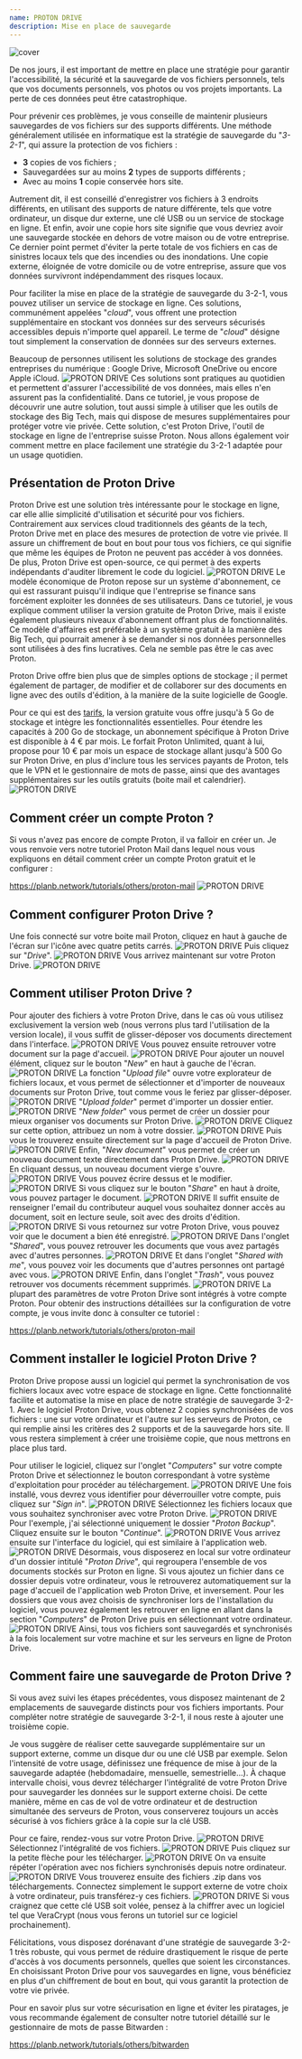 ```yaml
---
name: PROTON DRIVE
description: Mise en place de sauvegarde
---
```

![cover](assets/cover.webp)

De nos jours, il est important de mettre en place une stratégie pour garantir l'accessibilité, la sécurité et la sauvegarde de vos fichiers personnels, tels que vos documents personnels, vos photos ou vos projets importants. La perte de ces données peut être catastrophique.

Pour prévenir ces problèmes, je vous conseille de maintenir plusieurs sauvegardes de vos fichiers sur des supports différents. Une méthode généralement utilisée en informatique est la stratégie de sauvegarde du "*3-2-1*", qui assure la protection de vos fichiers :
- **3** copies de vos fichiers ;
- Sauvegardées sur au moins **2** types de supports différents ;
- Avec au moins **1** copie conservée hors site.

Autrement dit, il est conseillé d'enregistrer vos fichiers à 3 endroits différents, en utilisant des supports de nature différente, tels que votre ordinateur, un disque dur externe, une clé USB ou un service de stockage en ligne. Et enfin, avoir une copie hors site signifie que vous devriez avoir une sauvegarde stockée en dehors de votre maison ou de votre entreprise. Ce dernier point permet d'éviter la perte totale de vos fichiers en cas de sinistres locaux tels que des incendies ou des inondations. Une copie externe, éloignée de votre domicile ou de votre entreprise, assure que vos données survivront indépendamment des risques locaux.

Pour faciliter la mise en place de la stratégie de sauvegarde du 3-2-1, vous pouvez utiliser un service de stockage en ligne. Ces solutions, communément appelées "*cloud*", vous offrent une protection supplémentaire en stockant vos données sur des serveurs sécurisés accessibles depuis n'importe quel appareil. Le terme de "*cloud*" désigne tout simplement la conservation de données sur des serveurs externes.

Beaucoup de personnes utilisent les solutions de stockage des grandes entreprises du numérique : Google Drive, Microsoft OneDrive ou encore Apple iCloud.
![PROTON DRIVE](assets/notext/01.webp)
Ces solutions sont pratiques au quotidien et permettent d'assurer l'accessibilité de vos données, mais elles n'en assurent pas la confidentialité. Dans ce tutoriel, je vous propose de découvrir une autre solution, tout aussi simple à utiliser que les outils de stockage des Big Tech, mais qui dispose de mesures supplémentaires pour protéger votre vie privée. Cette solution, c'est Proton Drive, l'outil de stockage en ligne de l'entreprise suisse Proton. Nous allons également voir comment mettre en place facilement une stratégie du 3-2-1 adaptée pour un usage quotidien.

## Présentation de Proton Drive

Proton Drive est une solution très intéressante pour le stockage en ligne, car elle allie simplicité d'utilisation et sécurité pour vos fichiers. Contrairement aux services cloud traditionnels des géants de la tech, Proton Drive met en place des mesures de protection de votre vie privée. Il assure un chiffrement de bout en bout pour tous vos fichiers, ce qui signifie que même les équipes de Proton ne peuvent pas accéder à vos données. De plus, Proton Drive est open-source, ce qui permet à des experts indépendants d'auditer librement le code du logiciel.
![PROTON DRIVE](assets/notext/02.webp)
Le modèle économique de Proton repose sur un système d'abonnement, ce qui est rassurant puisqu'il indique que l'entreprise se finance sans forcément exploiter les données de ses utilisateurs. Dans ce tutoriel, je vous explique comment utiliser la version gratuite de Proton Drive, mais il existe également plusieurs niveaux d'abonnement offrant plus de fonctionnalités. Ce modèle d'affaires est préférable à un système gratuit à la manière des Big Tech, qui pourrait amener à se demander si nos données personnelles sont utilisées à des fins lucratives. Cela ne semble pas être le cas avec Proton.

Proton Drive offre bien plus que de simples options de stockage ; il permet également de partager, de modifier et de collaborer sur des documents en ligne avec des outils d'édition, à la manière de la suite logicielle de Google.

Pour ce qui est des [tarifs](https://proton.me/pricing), la version gratuite vous offre jusqu'à 5 Go de stockage et intègre les fonctionnalités essentielles. Pour étendre les capacités à 200 Go de stockage, un abonnement spécifique à Proton Drive est disponible à 4 € par mois. Le forfait Proton Unlimited, quant à lui, propose pour 10 € par mois un espace de stockage allant jusqu'à 500 Go sur Proton Drive, en plus d'inclure tous les services payants de Proton, tels que le VPN et le gestionnaire de mots de passe, ainsi que des avantages supplémentaires sur les outils gratuits (boite mail et calendrier).
![PROTON DRIVE](assets/notext/03.webp)
## Comment créer un compte Proton ?

Si vous n'avez pas encore de compte Proton, il va falloir en créer un. Je vous renvoie vers notre tutoriel Proton Mail dans lequel nous vous expliquons en détail comment créer un compte Proton gratuit et le configurer :

https://planb.network/tutorials/others/proton-mail
![PROTON DRIVE](assets/notext/04.webp)
## Comment configurer Proton Drive ?

Une fois connecté sur votre boite mail Proton, cliquez en haut à gauche de l'écran sur l'icône avec quatre petits carrés.
![PROTON DRIVE](assets/notext/05.webp)
Puis cliquez sur "*Drive*".
![PROTON DRIVE](assets/notext/06.webp)
Vous arrivez maintenant sur votre Proton Drive.
![PROTON DRIVE](assets/notext/07.webp)
## Comment utiliser Proton Drive ?

Pour ajouter des fichiers à votre Proton Drive, dans le cas où vous utilisez exclusivement la version web (nous verrons plus tard l'utilisation de la version locale), il vous suffit de glisser-déposer vos documents directement dans l'interface.
![PROTON DRIVE](assets/notext/08.webp)
Vous pouvez ensuite retrouver votre document sur la page d'accueil.
![PROTON DRIVE](assets/notext/09.webp)
Pour ajouter un nouvel élément, cliquez sur le bouton "*New*" en haut à gauche de l'écran.
![PROTON DRIVE](assets/notext/10.webp)
La fonction "*Upload file*" ouvre votre explorateur de fichiers locaux, et vous permet de sélectionner et d'importer de nouveaux documents sur Proton Drive, tout comme vous le feriez par glisser-déposer.
![PROTON DRIVE](assets/notext/11.webp)
"*Upload folder*" permet d'importer un dossier entier.
![PROTON DRIVE](assets/notext/12.webp)
"*New folder*" vous permet de créer un dossier pour mieux organiser vos documents sur Proton Drive.
![PROTON DRIVE](assets/notext/13.webp)
Cliquez sur cette option, attribuez un nom à votre dossier.
![PROTON DRIVE](assets/notext/14.webp)
Puis vous le trouverez ensuite directement sur la page d'accueil de Proton Drive.
![PROTON DRIVE](assets/notext/15.webp)
Enfin, "*New document*" vous permet de créer un nouveau document texte directement dans Proton Drive.
![PROTON DRIVE](assets/notext/16.webp)
En cliquant dessus, un nouveau document vierge s'ouvre.
![PROTON DRIVE](assets/notext/17.webp)
Vous pouvez écrire dessus et le modifier.
![PROTON DRIVE](assets/notext/18.webp)
Si vous cliquez sur le bouton "*Share*" en haut à droite, vous pouvez partager le document.
![PROTON DRIVE](assets/notext/19.webp)
Il suffit ensuite de renseigner l'email du contributeur auquel vous souhaitez donner accès au document, soit en lecture seule, soit avec des droits d'édition.
![PROTON DRIVE](assets/notext/20.webp)
Si vous retournez sur votre Proton Drive, vous pouvez voir que le document a bien été enregistré.
![PROTON DRIVE](assets/notext/21.webp)
Dans l'onglet "*Shared*", vous pouvez retrouver les documents que vous avez partagés avec d'autres personnes.
![PROTON DRIVE](assets/notext/22.webp)
Et dans l'onglet "*Shared with me*", vous pouvez voir les documents que d'autres personnes ont partagé avec vous.
![PROTON DRIVE](assets/notext/23.webp)
Enfin, dans l'onglet "*Trash*", vous pouvez retrouver vos documents récemment supprimés.
![PROTON DRIVE](assets/notext/24.webp)
La plupart des paramètres de votre Proton Drive sont intégrés à votre compte Proton. Pour obtenir des instructions détaillées sur la configuration de votre compte, je vous invite donc à consulter ce tutoriel :

https://planb.network/tutorials/others/proton-mail

## Comment installer le logiciel Proton Drive ?

Proton Drive propose aussi un logiciel qui permet la synchronisation de vos fichiers locaux avec votre espace de stockage en ligne. Cette fonctionnalité facilite et automatise la mise en place de notre stratégie de sauvegarde 3-2-1. Avec le logiciel Proton Drive, vous obtenez 2 copies synchronisées de vos fichiers : une sur votre ordinateur et l'autre sur les serveurs de Proton, ce qui remplie ainsi les critères des 2 supports et de la sauvegarde hors site. Il vous restera simplement à créer une troisième copie, que nous mettrons en place plus tard.

Pour utiliser le logiciel, cliquez sur l'onglet "*Computers*" sur votre compte Proton Drive et sélectionnez le bouton correspondant à votre système d'exploitation pour procéder au téléchargement.
![PROTON DRIVE](assets/notext/25.webp)
Une fois installé, vous devrez vous identifier pour déverrouiller votre compte, puis cliquez sur "*Sign in*".
![PROTON DRIVE](assets/notext/26.webp)
Sélectionnez les fichiers locaux que vous souhaitez synchroniser avec votre Proton Drive.
![PROTON DRIVE](assets/notext/27.webp)
Pour l'exemple, j'ai sélectionné uniquement le dossier "*Proton Backup*". Cliquez ensuite sur le bouton "*Continue*".
![PROTON DRIVE](assets/notext/28.webp)
Vous arrivez ensuite sur l'interface du logiciel, qui est similaire à l'application web.
![PROTON DRIVE](assets/notext/29.webp)
Désormais, vous disposerez en local sur votre ordinateur d'un dossier intitulé "*Proton Drive*", qui regroupera l'ensemble de vos documents stockés sur Proton en ligne. Si vous ajoutez un fichier dans ce dossier depuis votre ordinateur, vous le retrouverez automatiquement sur la page d'accueil de l'application web Proton Drive, et inversement. Pour les dossiers que vous avez choisis de synchroniser lors de l'installation du logiciel, vous pouvez également les retrouver en ligne en allant dans la section "*Computers*" de Proton Drive puis en sélectionnant votre ordinateur.
![PROTON DRIVE](assets/notext/30.webp)
Ainsi, tous vos fichiers sont sauvegardés et synchronisés à la fois localement sur votre machine et sur les serveurs en ligne de Proton Drive.

## Comment faire une sauvegarde de Proton Drive ?

Si vous avez suivi les étapes précédentes, vous disposez maintenant de 2 emplacements de sauvegarde distincts pour vos fichiers importants. Pour compléter notre stratégie de sauvegarde 3-2-1, il nous reste à ajouter une troisième copie.

Je vous suggère de réaliser cette sauvegarde supplémentaire sur un support externe, comme un disque dur ou une clé USB par exemple. Selon l'intensité de votre usage, définissez une fréquence de mise à jour de la sauvegarde adaptée (hebdomadaire, mensuelle, semestrielle...). À chaque intervalle choisi, vous devrez télécharger l'intégralité de votre Proton Drive pour sauvegarder les données sur le support externe choisi. De cette manière, même en cas de vol de votre ordinateur et de destruction simultanée des serveurs de Proton, vous conserverez toujours un accès sécurisé à vos fichiers grâce à la copie sur la clé USB.

Pour ce faire, rendez-vous sur votre Proton Drive.
![PROTON DRIVE](assets/notext/31.webp)
Sélectionnez l'intégralité de vos fichiers.
![PROTON DRIVE](assets/notext/32.webp)
Puis cliquez sur la petite flèche pour les télécharger.
![PROTON DRIVE](assets/notext/33.webp)
On va ensuite répéter l'opération avec nos fichiers synchronisés depuis notre ordinateur.
![PROTON DRIVE](assets/notext/34.webp)
Vous trouverez ensuite des fichiers .zip dans vos téléchargements. Connectez simplement le support externe de votre choix à votre ordinateur, puis transférez-y ces fichiers.
![PROTON DRIVE](assets/notext/35.webp)
Si vous craignez que cette clé USB soit volée, pensez à la chiffrer avec un logiciel tel que VeraCrypt (nous vous ferons un tutoriel sur ce logiciel prochainement).

Félicitations, vous disposez dorénavant d'une stratégie de sauvegarde 3-2-1 très robuste, qui vous permet de réduire drastiquement le risque de perte d'accès à vos documents personnels, quelles que soient les circonstances. En choisissant Proton Drive pour vos sauvegardes en ligne, vous bénéficiez en plus d'un chiffrement de bout en bout, qui vous garantit la protection de votre vie privée.

Pour en savoir plus sur votre sécurisation en ligne et éviter les piratages, je vous recommande également de consulter notre tutoriel détaillé sur le gestionnaire de mots de passe Bitwarden :

https://planb.network/tutorials/others/bitwarden